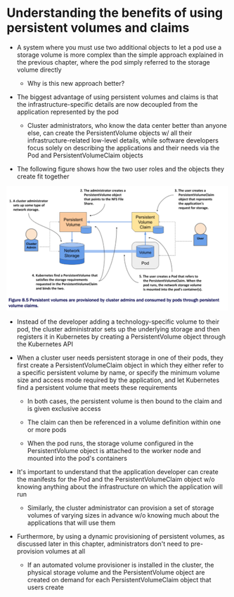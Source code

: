 # Understanding the benefits of using persistent volumes and claims

* A system where you must use two additional objects to let a pod use a storage volume is more complex than the simple approach explained in the previous chapter, where the pod simply referred to the storage volume directly

  * Why is this new approach better?

* The biggest advantage of using persistent volumes and claims is that the infrastructure-specific details are now decoupled from the application represented by the pod

  * Cluster administrators, who know the data center better than anyone else, can create the PersistentVolume objects w/ all their infrastructure-related low-level details, while software developers focus solely on describing the applications and their needs via the Pod and PersistentVolumeClaim objects

* The following figure shows how the two user roles and the objects they create fit together

![Fig. 1 Persistent volumes are provisioned by cluster admins and consumed by pods through persistent volume claims.](../../../../../../img/kubernetes-in-action.demo/chpt08/section01/decoupling-pods-from-underlying-storage/benefits-of-using-persistent-volumes-and-claims/diag01.png)

* Instead of the developer adding a technology-specific volume to their pod, the cluster administrator sets up the underlying storage and then registers it in Kubernetes by creating a PersistentVolume object through the Kubernetes API

* When a cluster user needs persistent storage in one of their pods, they first create a PersistentVolumeClaim object in which they either refer to a specific persistent volume by name, or specify the minimum volume size and access mode required by the application, and let Kubernetes find a persistent volume that meets these requirements

  * In both cases, the persistent volume is then bound to the claim and is given exclusive access

  * The claim can then be referenced in a volume definition within one or more pods

  * When the pod runs, the storage volume configured in the PersistentVolume object is attached to the worker node and mounted into the pod's containers

* It's important to understand that the application developer can create the manifests for the Pod and the PersistentVolumeClaim object w/o knowing anything about the infrastructure on which the application will run

  * Similarly, the cluster administrator can provision a set of storage volumes of varying sizes in advance w/o knowing much about the applications that will use them

* Furthermore, by using a dynamic provisioning of persistent volumes, as discussed later in this chapter, administrators don't need to pre-provision volumes at all
  
  * If an automated volume provisioner is installed in the cluster, the physical storage volume and the PersistentVolume object are created on demand for each PersistentVolumeClaim object that users create
